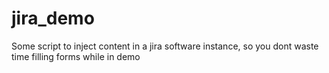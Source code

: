 # jira_demo
Some script to inject content in a jira software instance, so you dont waste time filling forms while in demo
